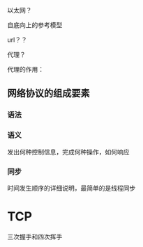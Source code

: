 以太网？





自底向上的参考模型



url？？



代理？

代理的作用：





## 网络协议的组成要素

### 语法



### 语义

发出何种控制信息，完成何种操作，如何响应



### 同步

时间发生顺序的详细说明，最简单的是线程同步







# TCP

三次握手和四次挥手

